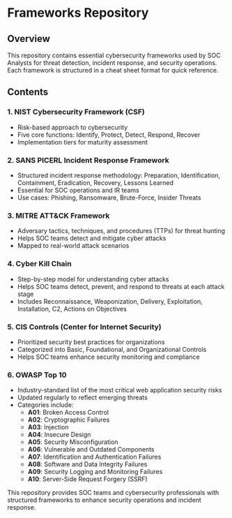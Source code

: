 # Frameworks Repository

## Overview

This repository contains essential cybersecurity frameworks used by SOC Analysts for threat detection, incident response, and security operations. Each framework is structured in a cheat sheet format for quick reference.

## Contents

### 1. NIST Cybersecurity Framework (CSF)
- Risk-based approach to cybersecurity
- Five core functions: Identify, Protect, Detect, Respond, Recover
- Implementation tiers for maturity assessment

### 2. SANS PICERL Incident Response Framework
- Structured incident response methodology: Preparation, Identification, Containment, Eradication, Recovery, Lessons Learned
- Essential for SOC operations and IR teams
- Use cases: Phishing, Ransomware, Brute-Force, Insider Threats

### 3. MITRE ATT&CK Framework
- Adversary tactics, techniques, and procedures (TTPs) for threat hunting
- Helps SOC teams detect and mitigate cyber attacks
- Mapped to real-world attack scenarios

### 4. Cyber Kill Chain
- Step-by-step model for understanding cyber attacks
- Helps SOC teams detect, prevent, and respond to threats at each attack stage
- Includes Reconnaissance, Weaponization, Delivery, Exploitation, Installation, C2, Actions on Objectives

### 5. CIS Controls (Center for Internet Security)
- Prioritized security best practices for organizations
- Categorized into Basic, Foundational, and Organizational Controls
- Helps SOC teams enhance security monitoring and compliance

### 6. OWASP Top 10
- Industry-standard list of the most critical web application security risks
- Updated regularly to reflect emerging threats
- Categories include:
  - **A01**: Broken Access Control
  - **A02**: Cryptographic Failures
  - **A03**: Injection
  - **A04**: Insecure Design
  - **A05**: Security Misconfiguration
  - **A06**: Vulnerable and Outdated Components
  - **A07**: Identification and Authentication Failures
  - **A08**: Software and Data Integrity Failures
  - **A09**: Security Logging and Monitoring Failures
  - **A10**: Server-Side Request Forgery (SSRF)

This repository provides SOC teams and cybersecurity professionals with structured frameworks to enhance security operations and incident response.

